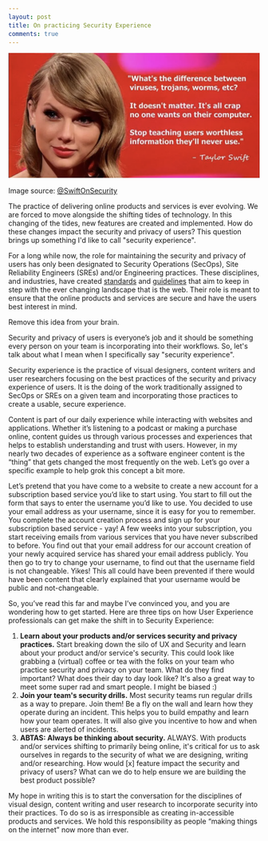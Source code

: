 ```yaml
---
layout: post
title: On practicing Security Experience
comments: true
---
```


![What's the difference between viruses, trojans, worms, etc? It doesn't matter. It's all crap no one wants on their computer. Stop teaching users worthless information that they'll never use. Taylor Swift](/assets/images/swift-on-security.png)

Image source: [@SwiftOnSecurity](https://twitter.com/SwiftOnSecurity)

The practice of delivering online products and services is ever evolving. We are forced to move alongside the shifting tides of technology. In this changing of the tides, new features are created and implemented. How do these changes impact the security and privacy of users? This question brings up something I'd like to call "security experience".

For a long while now, the role for maintaining the security and privacy of users has only been designated to Security Operations (SecOps), Site Reliability Engineers (SREs) and/or Engineering practices. These disciplines, and industries, have created [standards](https://www.nist.gov/) and [guidelines](https://pages.nist.gov/800-63-3/) that aim to keep in step with the ever changing landscape that is the web. Their role is meant to ensure that the online products and services are secure and have the users best interest in mind.

Remove this idea from your brain.

Security and privacy of users is everyone’s job and it should be something every person on your team is incorporating into their workflows. So, let's talk about what I mean when I specifically say "security experience".

Security experience is the practice of visual designers, content writers and user researchers focusing on the best practices of the security and privacy experience of users. It is the doing of the work traditionally assigned to SecOps or SREs on a given team and incorporating those practices to create a usable, secure experience.

Content is part of our daily experience while interacting with websites and applications. Whether it’s listening to a podcast or making a purchase online, content guides us through various processes and experiences that helps to establish understanding and trust with users. However, in my nearly two decades of experience as a software engineer content is the “thing” that gets changed the most frequently on the web. Let’s go over a specific example to help grok this concept a bit more.

Let’s pretend that you have come to a website to create a new account for a subscription based service you’d like to start using. You start to fill out the form that says to enter the username you’d like to use. You decided to use your email address as your username, since it is easy for you to remember. You complete the account creation process and sign up for your subscription based service - yay! A few weeks into your subscription, you start receiving emails from various services that you have never subscribed to before. You find out that your email address for our account creation of your newly acquired service has shared your email address publicly. You then go to try to change your username, to find out that the username field is not changeable. Yikes! This all could have been prevented if there would have been content that clearly explained that your username would be public and not-changeable.

So, you’ve read this far and maybe I’ve convinced you, and you are wondering how to get started. Here are three tips on how User Experience professionals can get make the shift in to Security Experience:

1. **Learn about your products and/or services security and privacy practices.** Start breaking down the silo of UX and Security and learn about your product and/or service's security. This could look like grabbing a (virtual) coffee or tea with the folks on your team who practice security and privacy on your team. What do they find important? What does their day to day look like? It's also a great way to meet some super rad and smart people. I might be biased :)
2. **Join your team's security drills.** Most security teams run regular drills as a way to prepare. Join them! Be a fly on the wall and learn how they operate during an incident. This helps you to build empathy and learn how your team operates. It will also give you incentive to how and when users are alerted of incidents.
3. **ABTAS: Always be thinking about security.** ALWAYS. With products and/or services shifting to primarily being online, it's critical for us to ask ourselves in regards to the security of what we are designing, writing and/or researching. How would [x] feature impact the security and privacy of users? What can we do to help ensure we are building the best product possible?

My hope in writing this is to start the conversation for the disciplines of visual design, content writing and user research to incorporate security into their practices. To do so is as irresponsible as creating in-accessible products and services. We hold this responsibility as people “making things on the internet” now more than ever.
